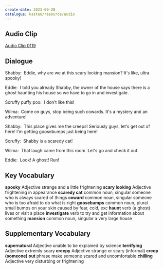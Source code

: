 ```yaml
---
create-date: 2023-09-28
catalogue: kasten/resource/audio
---
```


## Audio Clip
[Audio Clip 0119](https://archive.org/download/englishpod_all/englishpod_0119dg.mp3)

## Dialogue
Shabby:  Eddie, why are we at this scary looking mansion? It's like, ultra spooky!

Eddie:  I told you already Shabby, the owner of the house says there is a ghost haunting his house so we have to go in and investigate.

Scruffy puffy poo:  I don't like this!

Wilma:  Come on guys, stop being such cowards.  It's a mystery and an adventure!

Shabby:  This place gives me the creeps!  Seriously guys, let's get out of here! I'm getting goosebumps just being here!

Scruffy:  Shabby is a scaredy cat!

Wilma:  That laugh came from this room. Let's go and check it out.

Eddie:  Look! A ghost! Run!

## Key Vocabulary
**spooky**          Adjective               strange and a little frightening
**scary looking**   Adjective               frightening in  appearance
**scaredy cat**     common noun, singular   someone who is always scared of things
**coward**          common noun, singular   someone who is too afraid to do what is right
**goosebumps**      common noun, plural     small bumps on your skin caused by fear, cold, exc
**haunt**           verb                    (a ghost) lives or visit a place
**investigate**     verb                    to try and get information about something
**mansion**         common noun, singular   a very large house

## Supplementary Vocabulary
**supernatural**          Adjective   unable to be explained by science
**terrifying**            Adjective   extremly scary
**creepy**                Adjective   strange or scary (informal)
**creep (someone) out**   phrase      make someone scared and uncomfortable
**chilling**              Adjective   very disturbing or frightening
